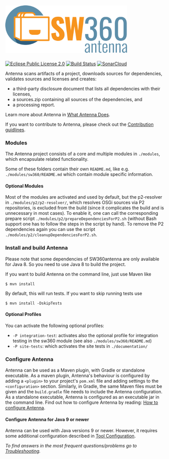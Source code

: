 # <img src="antenna-documentation/src/site/resources/images/logo.png" alt="Eclipse SW360 Antenna" width="385" height="150"/>

[![Eclipse Public License 2.0](https://img.shields.io/badge/license-EPL--2.0-green.svg "Eclipse Public License 2.0")](LICENSE)
[![Build Status](https://travis-ci.com/eclipse/antenna.svg?branch=master)](https://travis-ci.com/eclipse/antenna)
[![SonarCloud](https://sonarcloud.io/api/project_badges/measure?project=sw360antenna&metric=alert_status)](https://sonarcloud.io/dashboard?id=sw360antenna)
 
Antenna scans artifacts of a project, downloads sources for dependencies, 
validates sources and licenses and creates:

* a third-party disclosure document that lists all dependencies with 
their licenses,
* a sources.zip containing all sources of the dependencies, and
* a processing report.

Learn more about Antenna in [What Antenna Does](antenna-documentation/src/site/markdown/index.md.vm).

If you want to contribute to Antenna, please check out the [Contribution guidlines](CONTRIBUTING.md). 

### Modules

The Antenna project consists of a core and multiple modules in `./modules`, which encapsulate related functionality.

Some of these folders contain their own `README.md`, like e.g. `./modules/sw360/README.md` which contain module specific information.

#### Optional Modules
Most of the modules are activated and used by default, but the p2-resolver in `./modules/p2/p2-resolver/`, which resolves OSGi sources via P2 repositories, is excluded from the build (since it complicates the build and is unnecessary in most cases).
To enable it, one can call the corresponding prepare script `./modules/p2/prepareDependenciesForP2.sh` (without Bash support one has to follow the steps in the script by hand).
To remove the P2 dependencies again you can use the script `./modules/p2/cleanupDependenciesForP2.sh`.


### Install and build Antenna

Please note that some dependencies of SW360antenna are only available for Java 8. So you need to use Java 8 to build the project.

If you want to build Antenna on the command line, just use Maven like

    $ mvn install

By default, this will run tests. If you want to skip running tests use

    $ mvn install -DskipTests

#### Optional Profiles
You can activate the following optional profiles:
- `-P integration-test`: activates also the optional profile for integration testing in the sw360 module (see also `./modules/sw360/README.md`)
- `-P site-tests`: which activates the site tests in `./documentation/`

### Configure Antenna
Antenna can be used as a Maven plugin, with  Gradle or standalone executable.
As a maven plugin, Antenna's behaviour is configured by adding a `<plugin>` to your project's `pom.xml` file and adding settings to the `<configuration>` section.
Similarly, in Gradle, the same Maven files must be given and the `build.gradle` file needs to include the Antenna configuration.
As a standalone executable, Antenna is configured as an executable jar in the command line.
Find out how to configure Antenna by reading: [How to configure Antenna](antenna-documentation/src/site/markdown/how-to-configure.md.vm).

#### Configure Antenna for Java 9 or newer
Antenna can be used with Java versions 9 or newer.
However, it requires some additional configuration described in [Tool Configuration](antenna-documentation/src/site/markdown/tool-configuration.md.vm/#additional-configuration-for-java-9-or-newer).

 *To find answers in the most frequent questions/problems go to [Troubleshooting](antenna-documentation/src/site/markdown/troubleshooting.md.vm).*
